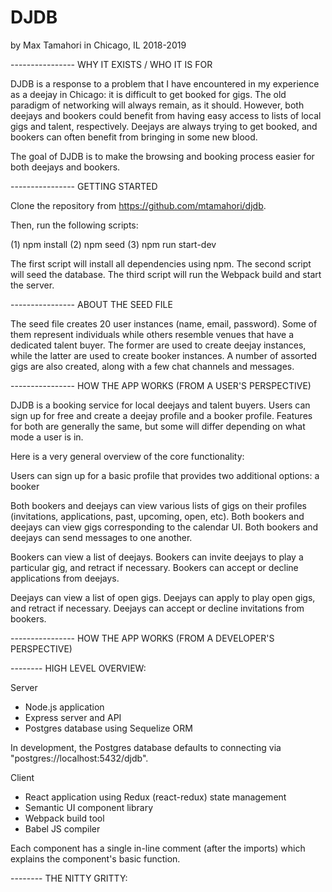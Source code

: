 # DJDB

  by Max Tamahori
  in Chicago, IL
  2018-2019

---------------- WHY IT EXISTS / WHO IT IS FOR

DJDB is a response to a problem that I have encountered in my experience as a deejay in Chicago: it is difficult to get booked for gigs. The old paradigm of networking will always remain, as it should. However, both deejays and bookers could benefit from having easy access to lists of local gigs and talent, respectively. Deejays are always trying to get booked, and bookers can often benefit from bringing in some new blood.

The goal of DJDB is to make the browsing and booking process easier for both deejays and bookers.

---------------- GETTING STARTED

Clone the repository from https://github.com/mtamahori/djdb.

Then, run the following scripts:

(1) npm install
(2) npm seed
(3) npm run start-dev

The first script will install all dependencies using npm.
The second script will seed the database.
The third script will run the Webpack build and start the server.

---------------- ABOUT THE SEED FILE

The seed file creates 20 user instances (name, email, password). Some of them represent individuals while others resemble venues that have a dedicated talent buyer. The former are used to create deejay instances, while the latter are used to create booker instances. A number of assorted gigs are also created, along with a few chat channels and messages.

---------------- HOW THE APP WORKS (FROM A USER'S PERSPECTIVE)

DJDB is a booking service for local deejays and talent buyers.
Users can sign up for free and create a deejay profile and a booker profile.
Features for both are generally the same, but some will differ depending on what mode a user is in.

Here is a very general overview of the core functionality:

Users can sign up for a basic profile that provides two additional options: a booker

Both bookers and deejays can view various lists of gigs on their profiles (invitations, applications, past, upcoming, open, etc).
Both bookers and deejays can view gigs corresponding to the calendar UI.
Both bookers and deejays can send messages to one another.

Bookers can view a list of deejays.
Bookers can invite deejays to play a particular gig, and retract if necessary.
Bookers can accept or decline applications from deejays.

Deejays can view a list of open gigs.
Deejays can apply to play open gigs, and retract if necessary.
Deejays can accept or decline invitations from bookers.

---------------- HOW THE APP WORKS (FROM A DEVELOPER'S PERSPECTIVE)

-------- HIGH LEVEL OVERVIEW:

Server
  - Node.js application
  - Express server and API
  - Postgres database using Sequelize ORM

  In development, the Postgres database defaults to connecting via "postgres://localhost:5432/djdb".

Client
  - React application using Redux (react-redux) state management
  - Semantic UI component library
  - Webpack build tool
  - Babel JS compiler

  Each component has a single in-line comment (after the imports) which explains the component's basic function.

-------- THE NITTY GRITTY:
